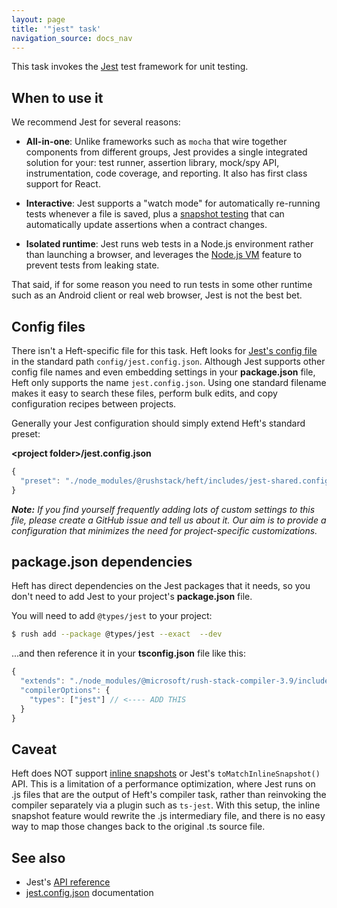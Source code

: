 ```yaml
---
layout: page
title: '"jest" task'
navigation_source: docs_nav
---
```


This task invokes the [Jest](https://jestjs.io/en/) test framework for unit testing.


## When to use it

We recommend Jest for several reasons:

- **All-in-one**: Unlike frameworks such as `mocha` that wire together components from different groups, Jest provides a single integrated solution for your: test runner, assertion library, mock/spy API, instrumentation, code coverage, and reporting.  It also has first class support for React.

- **Interactive**: Jest supports a "watch mode" for automatically re-running tests whenever a file is saved, plus a [snapshot testing](https://jestjs.io/docs/en/snapshot-testing) that can automatically update assertions when a contract changes.

- **Isolated runtime**: Jest runs web tests in a Node.js environment rather than launching a browser, and leverages the [Node.js VM](https://nodejs.org/api/vm.html) feature to prevent tests from leaking state.

That said, if for some reason you need to run tests in some other runtime such as an Android client or real web browser, Jest is not the best bet.


## Config files

There isn't a Heft-specific file for this task.  Heft looks for [Jest's config file](https://jestjs.io/docs/en/configuration) in the standard path  `config/jest.config.json`.  Although Jest supports other config file names and even embedding settings in your **package.json** file, Heft only supports the name `jest.config.json`.  Using one standard filename makes it easy to search these files, perform bulk edits, and copy configuration recipes between projects.

Generally your Jest configuration should simply extend Heft's standard preset:

**&lt;project folder&gt;/jest.config.json**
```js
{
  "preset": "./node_modules/@rushstack/heft/includes/jest-shared.config.json"
}
```

_**Note:** If you find yourself frequently adding lots of custom settings to this file, please create a GitHub issue and tell us about it.  Our aim is to provide a configuration that minimizes the need for project-specific customizations._


## package.json dependencies

Heft has direct dependencies on the Jest packages that it needs, so you don't need to add Jest to your project's **package.json** file.

You will need to add `@types/jest` to your project:

```bash
$ rush add --package @types/jest --exact  --dev
```

...and then reference it in your **tsconfig.json** file like this:

```js
{
  "extends": "./node_modules/@microsoft/rush-stack-compiler-3.9/includes/tsconfig-node.json",
  "compilerOptions": {
    "types": ["jest"] // <---- ADD THIS
  }
}
```

## Caveat

Heft does NOT support [inline snapshots](https://jestjs.io/docs/en/snapshot-testing.html#inline-snapshots) or Jest's `toMatchInlineSnapshot()` API.  This is a limitation of a performance optimization, where Jest runs on .js files that are the output of Heft's compiler task, rather than reinvoking the compiler separately via a plugin such as `ts-jest`.  With this setup, the inline snapshot feature would rewrite the .js intermediary file, and there is no easy way to map those changes back to the original .ts source file.


## See also

- Jest's [API reference](https://jestjs.io/docs/en/api)
- [jest.config.json](https://jestjs.io/docs/en/configuration) documentation

